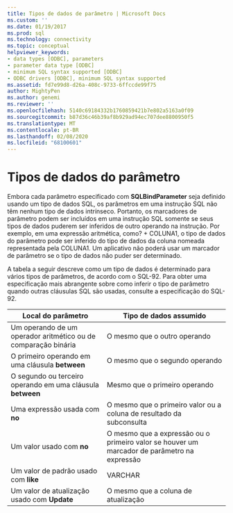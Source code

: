 ```yaml
---
title: Tipos de dados de parâmetro | Microsoft Docs
ms.custom: ''
ms.date: 01/19/2017
ms.prod: sql
ms.technology: connectivity
ms.topic: conceptual
helpviewer_keywords:
- data types [ODBC], parameters
- parameter data type [ODBC]
- minimum SQL syntax supported [ODBC]
- ODBC drivers [ODBC], minimum SQL syntax supported
ms.assetid: fd7e99d8-d26a-408c-9733-6ffccde99f75
author: MightyPen
ms.author: genemi
ms.reviewer: ''
ms.openlocfilehash: 5140c69184332b1760859421b7e802a5163a0f09
ms.sourcegitcommit: b87d36c46b39af8b929ad94ec707dee8800950f5
ms.translationtype: MT
ms.contentlocale: pt-BR
ms.lasthandoff: 02/08/2020
ms.locfileid: "68100601"
---
```

# <a name="parameter-data-types"></a>Tipos de dados do parâmetro
Embora cada parâmetro especificado com **SQLBindParameter** seja definido usando um tipo de dados SQL, os parâmetros em uma instrução SQL não têm nenhum tipo de dados intrínseco. Portanto, os marcadores de parâmetro podem ser incluídos em uma instrução SQL somente se seus tipos de dados puderem ser inferidos de outro operando na instrução. Por exemplo, em uma expressão aritmética, como? + COLUNA1, o tipo de dados do parâmetro pode ser inferido do tipo de dados da coluna nomeada representada pela COLUNA1. Um aplicativo não poderá usar um marcador de parâmetro se o tipo de dados não puder ser determinado.  
  
 A tabela a seguir descreve como um tipo de dados é determinado para vários tipos de parâmetros, de acordo com o SQL-92. Para obter uma especificação mais abrangente sobre como inferir o tipo de parâmetro quando outras cláusulas SQL são usadas, consulte a especificação do SQL-92.  
  
|Local do parâmetro|Tipo de dados assumido|  
|---------------------------|-----------------------|  
|Um operando de um operador aritmético ou de comparação binária|O mesmo que o outro operando|  
|O primeiro operando em uma cláusula **between**|O mesmo que o segundo operando|  
|O segundo ou terceiro operando em uma cláusula **between**|Mesmo que o primeiro operando|  
|Uma expressão usada com **no**|O mesmo que o primeiro valor ou a coluna de resultado da subconsulta|  
|Um valor usado com **no**|O mesmo que a expressão ou o primeiro valor se houver um marcador de parâmetro na expressão|  
|Um valor de padrão usado com **like**|VARCHAR|  
|Um valor de atualização usado com **Update**|O mesmo que a coluna de atualização|
